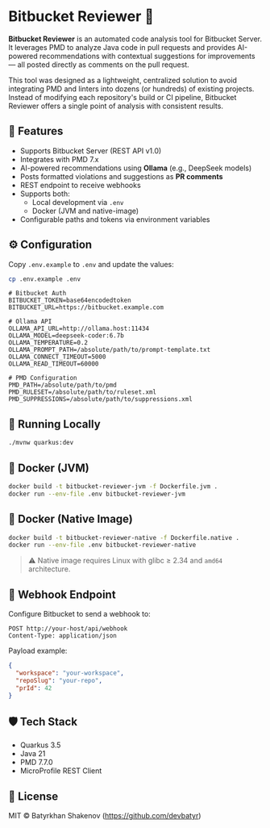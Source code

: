 Bitbucket Reviewer 🤖
======================

**Bitbucket Reviewer** is an automated code analysis tool for Bitbucket Server. It leverages PMD to analyze Java code in pull requests and provides AI-powered recommendations with contextual suggestions for improvements — all posted directly as comments on the pull request.

This tool was designed as a lightweight, centralized solution to avoid integrating PMD and linters into dozens (or hundreds) of existing projects. Instead of modifying each repository's build or CI pipeline, Bitbucket Reviewer offers a single point of analysis with consistent results.

🚀 Features
-----------
- Supports Bitbucket Server (REST API v1.0)
- Integrates with PMD 7.x
- AI-powered recommendations using **Ollama** (e.g., DeepSeek models)
- Posts formatted violations and suggestions as **PR comments**
- REST endpoint to receive webhooks
- Supports both:
    - Local development via `.env`
    - Docker (JVM and native-image)
- Configurable paths and tokens via environment variables

⚙️ Configuration
----------------
Copy `.env.example` to `.env` and update the values:

```bash
cp .env.example .env
```

```env
# Bitbucket Auth
BITBUCKET_TOKEN=base64encodedtoken
BITBUCKET_URL=https://bitbucket.example.com

# Ollama API
OLLAMA_API_URL=http://ollama.host:11434
OLLAMA_MODEL=deepseek-coder:6.7b
OLLAMA_TEMPERATURE=0.2
OLLAMA_PROMPT_PATH=/absolute/path/to/prompt-template.txt
OLLAMA_CONNECT_TIMEOUT=5000
OLLAMA_READ_TIMEOUT=60000

# PMD Configuration
PMD_PATH=/absolute/path/to/pmd
PMD_RULESET=/absolute/path/to/ruleset.xml
PMD_SUPPRESSIONS=/absolute/path/to/suppressions.xml
```

🔧 Running Locally
------------------

```bash
./mvnw quarkus:dev
```

🐳 Docker (JVM)
---------------

```bash
docker build -t bitbucket-reviewer-jvm -f Dockerfile.jvm .
docker run --env-file .env bitbucket-reviewer-jvm
```

🐳 Docker (Native Image)
------------------------

```bash
docker build -t bitbucket-reviewer-native -f Dockerfile.native .
docker run --env-file .env bitbucket-reviewer-native
```

> ⚠️ Native image requires Linux with glibc ≥ 2.34 and `amd64` architecture.

📩 Webhook Endpoint
-------------------

Configure Bitbucket to send a webhook to:

```
POST http://your-host/api/webhook
Content-Type: application/json
```

Payload example:

```json
{
  "workspace": "your-workspace",
  "repoSlug": "your-repo",
  "prId": 42
}
```

🛡️ Tech Stack
--------------

- Quarkus 3.5
- Java 21
- PMD 7.7.0
- MicroProfile REST Client

📄 License
----------

MIT © Batyrkhan Shakenov (https://github.com/devbatyr)